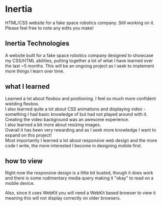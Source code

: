 # Inertia
HTML/CSS website for a fake space robotics company. Still working on it. Please feel free to note any edits you make!

<h2>Inertia Technologies</h2>
A website built for a fake space robotics company designed to showcase my CSS/HTML abilities, putting together a lot of what I have learned over the last ~5 months. This will be an 
ongoing project as I seek to implement more things I learn over time.

<h2>what I learned</h2>
Learned a lot about flexbox and positioning. I feel so much more confident wielding flexbox.<br>
I also learned quite a lot about CSS animations and displaying video - something I had basic knowledge of but had not played around with it.<br>
Creating the video background was an awesome experience.<br> 
I also learned a bit more about resizing images.<br>
Overall it has been very rewarding and as I seek more knowledge I want to expand on this project! <br>
Most importantly I learned a lot about responsive web design and the more code I write, the more interested I
become in designing mobile first.

<h2>how to view</h2>
Right now the responsive design is a little bit busted, though it does work and there is some rudimentary
media query making it "okay" to read on a mobile device.

Also, since it uses WebKit you will need a WebKit based browser to view it meaning this will not
display correctly on older browsers.
